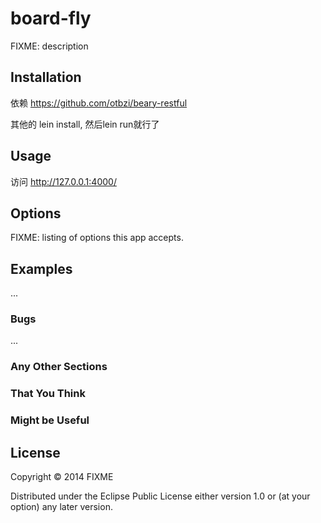 # board-fly

FIXME: description

## Installation

依赖 https://github.com/otbzi/beary-restful

其他的 lein install, 然后lein run就行了


## Usage

访问 http://127.0.0.1:4000/

## Options

FIXME: listing of options this app accepts.

## Examples

...

### Bugs

...

### Any Other Sections
### That You Think
### Might be Useful

## License

Copyright © 2014 FIXME

Distributed under the Eclipse Public License either version 1.0 or (at
your option) any later version.
